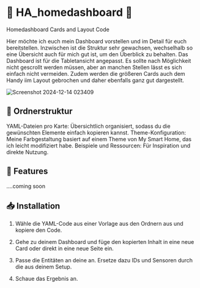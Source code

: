 # 🌟 HA_homedashboard 🌟 
Homedashboard Cards and Layout Code 

Hier möchte ich euch mein Dashboard vorstellen und im Detail für euch bereitstellen. Inzwischen ist die Struktur sehr gewachsen, wechselhalb so eine Übersicht auch für mich gut ist, um den Überblick zu behalten.
Das Dashboard ist für die Tabletansicht angepasst. Es sollte nach Möglichkeit nicht gescrollt werden müssen, aber an manchen Stellen lässt es sich einfach nicht vermeiden. Zudem werden die größeren Cards auch dem Handy iim Layout gebrochen und daher ebenfalls ganz gut dargestellt.

![Screenshot 2024-12-14 023409](https://github.com/user-attachments/assets/499c5656-9474-4ca0-a2da-a24616f3e1ec)

## 📂 Ordnerstruktur
YAML-Dateien pro Karte: Übersichtlich organisiert, sodass du die gewünschten Elemente einfach kopieren kannst.
Theme-Konfiguration: Meine Farbgestaltung basiert auf einem Theme von My Smart Home, das ich leicht modifiziert habe.
Beispiele und Ressourcen: Für Inspiration und direkte Nutzung.

## 📖 Features

....coming soon

## 📥 Installation
1. Wähle die YAML-Code aus einer Vorlage aus den Ordnern aus und kopiere den Code.
2. Gehe zu deinem Dashboard und füge den kopierten Inhalt in eine neue Card oder direkt in eine neue Seite ein.

3. Passe die Entitäten an deine an. Ersetze dazu IDs und Sensoren durch die aus deinem Setup.
4. Schaue das Ergebnis an. 
